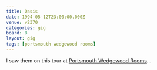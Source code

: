 ```yaml
---
title: Oasis
date: 1994-05-12T23:00:00.000Z
venue: v2370
categories: gig
board: 8
layout: gig
tags: [portsmouth wedgewood rooms]
---
```

I saw them on this tour at <a href="/wiki/portsmouth+wedgewood+rooms">Portsmouth Wedgewood Rooms</a>...